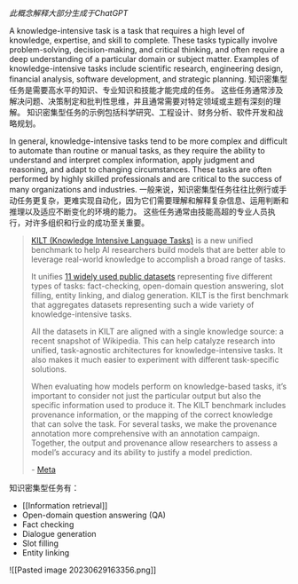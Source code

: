 *此概念解释大部分生成于ChatGPT*

A knowledge-intensive task is a task that requires a high level of knowledge, expertise, and skill to complete. These tasks typically involve problem-solving, decision-making, and critical thinking, and often require a deep understanding of a particular domain or subject matter. Examples of knowledge-intensive tasks include scientific research, engineering design, financial analysis, software development, and strategic planning.
知识密集型任务是需要高水平的知识、专业知识和技能才能完成的任务。 这些任务通常涉及解决问题、决策制定和批判性思维，并且通常需要对特定领域或主题有深刻的理解。 知识密集型任务的示例包括科学研究、工程设计、财务分析、软件开发和战略规划。

In general, knowledge-intensive tasks tend to be more complex and difficult to automate than routine or manual tasks, as they require the ability to understand and interpret complex information, apply judgment and reasoning, and adapt to changing circumstances. These tasks are often performed by highly skilled professionals and are critical to the success of many organizations and industries.
一般来说，知识密集型任务往往比例行或手动任务更复杂，更难实现自动化，因为它们需要理解和解释复杂信息、运用判断和推理以及适应不断变化的环境的能力。 这些任务通常由技能高超的专业人员执行，对许多组织和行业的成功至关重要。

> [KILT (Knowledge Intensive Language Tasks)](https://ai.facebook.com/tools/kilt) is a new unified benchmark to help AI researchers build models that are better able to leverage real-world knowledge to accomplish a broad range of tasks.
> 
> It unifies [11 widely used public datasets](https://evalai.cloudcv.org/web/challenges/challenge-page/689/phases?fbclid=IwAR0f7OsY-14YCUjbvnQ0jDWfpIr2O7Y5UCRg6opiDxAmNYO2eszk6SLwOjg) representing five different types of tasks: fact-checking, open-domain question answering, slot filling, entity linking, and dialog generation. KILT is the first benchmark that aggregates datasets representing such a wide variety of knowledge-intensive tasks.
> 
> All the datasets in KILT are aligned with a single knowledge source: a recent snapshot of Wikipedia. This can help catalyze research into unified, task-agnostic architectures for knowledge-intensive tasks. It also makes it much easier to experiment with different task-specific solutions.
> 
> When evaluating how models perform on knowledge-based tasks, it’s important to consider not just the particular output but also the specific information used to produce it. The KILT benchmark includes provenance information, or the mapping of the correct knowledge that can solve the task. For several tasks, we make the provenance annotation more comprehensive with an annotation campaign. Together, the output and provenance allow researchers to assess a model’s accuracy and its ability to justify a model prediction.
> 
> \- [Meta](https://ai.facebook.com/blog/introducing-kilt-a-new-unified-benchmark-for-knowledge-intensive-nlp-tasks/)


知识密集型任务有：
- [[Information retrieval]]
- Open-domain question answering (QA)
- Fact checking
- Dialogue generation
- Slot filling
- Entity linking

![[Pasted image 20230629163356.png]]

